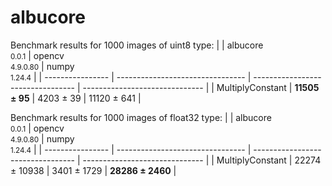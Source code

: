 # albucore

Benchmark results for 1000 images of uint8 type:
|                  | albucore<br><small>0.0.1</small> | opencv<br><small>4.9.0.80</small> | numpy<br><small>1.24.4</small> |
| ---------------- | -------------------------------- | --------------------------------- | ------------------------------ |
| MultiplyConstant | **11505 ± 95**                   | 4203 ± 39                         | 11120 ± 641                    |


Benchmark results for 1000 images of float32 type:
|                  | albucore<br><small>0.0.1</small> | opencv<br><small>4.9.0.80</small> | numpy<br><small>1.24.4</small> |
| ---------------- | -------------------------------- | --------------------------------- | ------------------------------ |
| MultiplyConstant | 22274 ± 10938                    | 3401 ± 1729                       | **28286 ± 2460**               |
